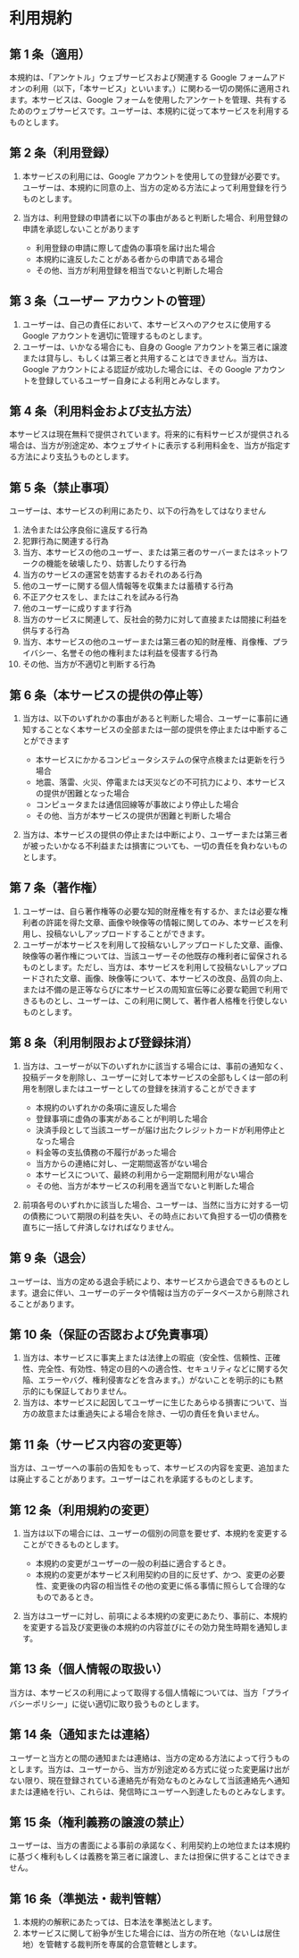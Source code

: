 # 利用規約

## 第 1 条（適用）

本規約は、「アンケトル」ウェブサービスおよび関連する Google フォームアドオンの利用（以下，「本サービス」といいます。）に関わる一切の関係に適用されます。本サービスは、Google フォームを使用したアンケートを管理、共有するためのウェブサービスです。ユーザーは、本規約に従って本サービスを利用するものとします。

## 第 2 条（利用登録）

1. 本サービスの利用には、Google アカウントを使用しての登録が必要です。ユーザーは、本規約に同意の上、当方の定める方法によって利用登録を行うものとします。
2. 当方は、利用登録の申請者に以下の事由があると判断した場合、利用登録の申請を承認しないことがあります

   - 利用登録の申請に際して虚偽の事項を届け出た場合
   - 本規約に違反したことがある者からの申請である場合
   - その他、当方が利用登録を相当でないと判断した場合

## 第 3 条（ユーザー アカウントの管理）

1. ユーザーは、自己の責任において、本サービスへのアクセスに使用する Google アカウントを適切に管理するものとします。
2. ユーザーは、いかなる場合にも、自身の Google アカウントを第三者に譲渡または貸与し、もしくは第三者と共用することはできません。当方は、Google アカウントによる認証が成功した場合には、その Google アカウントを登録しているユーザー自身による利用とみなします。

## 第 4 条（利用料金および支払方法）

本サービスは現在無料で提供されています。将来的に有料サービスが提供される場合は、当方が別途定め、本ウェブサイトに表示する利用料金を、当方が指定する方法により支払うものとします。

## 第 5 条（禁止事項）

ユーザーは、本サービスの利用にあたり、以下の行為をしてはなりません

1.  法令または公序良俗に違反する行為
2.  犯罪行為に関連する行為
3.  当方、本サービスの他のユーザー、または第三者のサーバーまたはネットワークの機能を破壊したり、妨害したりする行為
4.  当方のサービスの運営を妨害するおそれのある行為
5.  他のユーザーに関する個人情報等を収集または蓄積する行為
6.  不正アクセスをし、またはこれを試みる行為
7.  他のユーザーに成りすます行為
8.  当方のサービスに関連して、反社会的勢力に対して直接または間接に利益を供与する行為
9.  当方、本サービスの他のユーザーまたは第三者の知的財産権、肖像権、プライバシー、名誉その他の権利または利益を侵害する行為
10. その他、当方が不適切と判断する行為

## 第 6 条（本サービスの提供の停止等）

1. 当方は、以下のいずれかの事由があると判断した場合、ユーザーに事前に通知することなく本サービスの全部または一部の提供を停止または中断することができます

   - 本サービスにかかるコンピュータシステムの保守点検または更新を行う場合
   - 地震、落雷、火災、停電または天災などの不可抗力により、本サービスの提供が困難となった場合
   - コンピュータまたは通信回線等が事故により停止した場合
   - その他、当方が本サービスの提供が困難と判断した場合

2. 当方は、本サービスの提供の停止または中断により、ユーザーまたは第三者が被ったいかなる不利益または損害についても、一切の責任を負わないものとします。

## 第 7 条（著作権）

1. ユーザーは、自ら著作権等の必要な知的財産権を有するか、または必要な権利者の許諾を得た文章、画像や映像等の情報に関してのみ、本サービスを利用し、投稿ないしアップロードすることができます。
2. ユーザーが本サービスを利用して投稿ないしアップロードした文章、画像、映像等の著作権については、当該ユーザーその他既存の権利者に留保されるものとします。ただし、当方は、本サービスを利用して投稿ないしアップロードされた文章、画像、映像等について、本サービスの改良、品質の向上、または不備の是正等ならびに本サービスの周知宣伝等に必要な範囲で利用できるものとし、ユーザーは、この利用に関して、著作者人格権を行使しないものとします。

## 第 8 条（利用制限および登録抹消）

1. 当方は、ユーザーが以下のいずれかに該当する場合には、事前の通知なく、投稿データを削除し、ユーザーに対して本サービスの全部もしくは一部の利用を制限しまたはユーザーとしての登録を抹消することができます

   - 本規約のいずれかの条項に違反した場合
   - 登録事項に虚偽の事実があることが判明した場合
   - 決済手段として当該ユーザーが届け出たクレジットカードが利用停止となった場合
   - 料金等の支払債務の不履行があった場合
   - 当方からの連絡に対し、一定期間返答がない場合
   - 本サービスについて、最終の利用から一定期間利用がない場合
   - その他、当方が本サービスの利用を適当でないと判断した場合

2. 前項各号のいずれかに該当した場合、ユーザーは、当然に当方に対する一切の債務について期限の利益を失い、その時点において負担する一切の債務を直ちに一括して弁済しなければなりません。

## 第 9 条（退会）

ユーザーは、当方の定める退会手続により、本サービスから退会できるものとします。退会に伴い、ユーザーのデータや情報は当方のデータベースから削除されることがあります。

## 第 10 条（保証の否認および免責事項）

1. 当方は、本サービスに事実上または法律上の瑕疵（安全性、信頼性、正確性、完全性、有効性、特定の目的への適合性、セキュリティなどに関する欠陥、エラーやバグ、権利侵害などを含みます。）がないことを明示的にも黙示的にも保証しておりません。
2. 当方は、本サービスに起因してユーザーに生じたあらゆる損害について、当方の故意または重過失による場合を除き、一切の責任を負いません。

## 第 11 条（サービス内容の変更等）

当方は、ユーザーへの事前の告知をもって、本サービスの内容を変更、追加または廃止することがあります。ユーザーはこれを承諾するものとします。

## 第 12 条（利用規約の変更）

1. 当方は以下の場合には、ユーザーの個別の同意を要せず、本規約を変更することができるものとします。

   - 本規約の変更がユーザーの一般の利益に適合するとき。
   - 本規約の変更が本サービス利用契約の目的に反せず、かつ、変更の必要性、変更後の内容の相当性その他の変更に係る事情に照らして合理的なものであるとき。

2. 当方はユーザーに対し、前項による本規約の変更にあたり、事前に、本規約を変更する旨及び変更後の本規約の内容並びにその効力発生時期を通知します。

## 第 13 条（個人情報の取扱い）

当方は、本サービスの利用によって取得する個人情報については、当方「プライバシーポリシー」に従い適切に取り扱うものとします。

## 第 14 条（通知または連絡）

ユーザーと当方との間の通知または連絡は、当方の定める方法によって行うものとします。当方は、ユーザーから、当方が別途定める方式に従った変更届け出がない限り、現在登録されている連絡先が有効なものとみなして当該連絡先へ通知または連絡を行い、これらは、発信時にユーザーへ到達したものとみなします。

## 第 15 条（権利義務の譲渡の禁止）

ユーザーは、当方の書面による事前の承諾なく、利用契約上の地位または本規約に基づく権利もしくは義務を第三者に譲渡し、または担保に供することはできません。

## 第 16 条（準拠法・裁判管轄）

1. 本規約の解釈にあたっては、日本法を準拠法とします。
2. 本サービスに関して紛争が生じた場合には、当方の所在地（ないしは居住地）を管轄する裁判所を専属的合意管轄とします。

